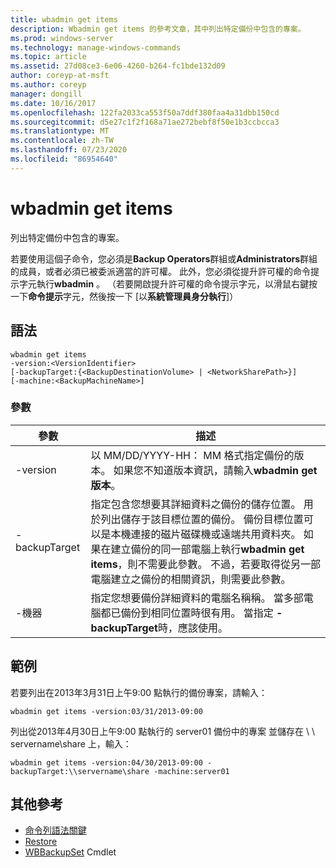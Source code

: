 ```yaml
---
title: wbadmin get items
description: Wbadmin get items 的參考文章，其中列出特定備份中包含的專案。
ms.prod: windows-server
ms.technology: manage-windows-commands
ms.topic: article
ms.assetid: 27d08ce3-6e06-4260-b264-fc1bde132d09
author: coreyp-at-msft
ms.author: coreyp
manager: dongill
ms.date: 10/16/2017
ms.openlocfilehash: 122fa2033ca553f50a7ddf380faa4a31dbb150cd
ms.sourcegitcommit: d5e27c1f2f168a71ae272bebf8f50e1b3ccbcca3
ms.translationtype: MT
ms.contentlocale: zh-TW
ms.lasthandoff: 07/23/2020
ms.locfileid: "86954640"
---
```

# <a name="wbadmin-get-items"></a>wbadmin get items



列出特定備份中包含的專案。

若要使用這個子命令，您必須是**Backup Operators**群組或**Administrators**群組的成員，或者必須已被委派適當的許可權。 此外，您必須從提升許可權的命令提示字元執行**wbadmin** 。 （若要開啟提升許可權的命令提示字元，以滑鼠右鍵按一下**命令提示**字元，然後按一下 [以**系統管理員身分執行**]）

## <a name="syntax"></a>語法

```
wbadmin get items
-version:<VersionIdentifier>
[-backupTarget:{<BackupDestinationVolume> | <NetworkSharePath>}]
[-machine:<BackupMachineName>]
```

### <a name="parameters"></a>參數

|參數|描述|
|---------|-----------|
|-version|以 MM/DD/YYYY-HH： MM 格式指定備份的版本。 如果您不知道版本資訊，請輸入**wbadmin get 版本**。|
|-backupTarget|指定包含您想要其詳細資料之備份的儲存位置。 用於列出儲存于該目標位置的備份。 備份目標位置可以是本機連接的磁片磁碟機或遠端共用資料夾。 如果在建立備份的同一部電腦上執行**wbadmin get items**，則不需要此參數。 不過，若要取得從另一部電腦建立之備份的相關資訊，則需要此參數。|
|-機器|指定您想要備份詳細資料的電腦名稱稱。 當多部電腦都已備份到相同位置時很有用。 當指定 **-backupTarget**時，應該使用。|

## <a name="examples"></a>範例

若要列出在2013年3月31日上午9:00 點執行的備份專案，請輸入：
```
wbadmin get items -version:03/31/2013-09:00
```
列出從2013年4月30日上午9:00 點執行的 server01 備份中的專案 並儲存在 \\ \\ servername\share 上，輸入：
```
wbadmin get items -version:04/30/2013-09:00 -backupTarget:\\servername\share -machine:server01
```

## <a name="additional-references"></a>其他參考

- [命令列語法關鍵](command-line-syntax-key.md)
-   [Restore](wbadmin.md)
-   [WBBackupSet](/powershell/module/windowserverbackup/?view=winserver2012r2-ps) Cmdlet
